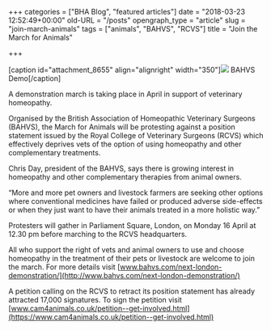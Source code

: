 +++
categories = ["BHA Blog", "featured articles"]
date = "2018-03-23 12:52:49+00:00"
old-URL = "/posts"
opengraph_type = "article"
slug = "join-march-animals"
tags = ["animals", "BAHVS", "RCVS"]
title = "Join the March for Animals"

+++

[caption id="attachment_8655" align="alignright" width="350"]![](https://res.cloudinary.com/homeopathyuk/v1557403245/bha/BAHVS-demo-Geoff-with-plackard.jpeg) BAHVS Demo[/caption]

A demonstration march is taking place in April in support of veterinary homeopathy.

Organised by the British Association of Homeopathic Veterinary Surgeons (BAHVS), the March for Animals will be protesting against a position statement issued by the Royal College of Veterinary Surgeons (RCVS) which effectively deprives vets of the option of using homeopathy and other complementary treatments.

Chris Day, president of the BAHVS, says there is growing interest in homeopathy and other complementary therapies from animal owners.

“More and more pet owners and livestock farmers are seeking other options where conventional medicines have failed or produced adverse side-effects or when they just want to have their animals treated in a more holistic way.”

Protesters will gather in Parliament Square, London, on Monday 16 April at 12.30 pm before marching to the RCVS headquarters.

All who support the right of vets and animal owners to use and choose homeopathy in the treatment of their pets or livestock are welcome to join the march. For more details visit [www.bahvs.com/next-london-demonstration/](http://www.bahvs.com/next-london-demonstration/)

A petition calling on the RCVS to retract its position statement has already attracted 17,000 signatures. To sign the petition visit [www.cam4animals.co.uk/petition--get-involved.html](https://www.cam4animals.co.uk/petition--get-involved.html)
